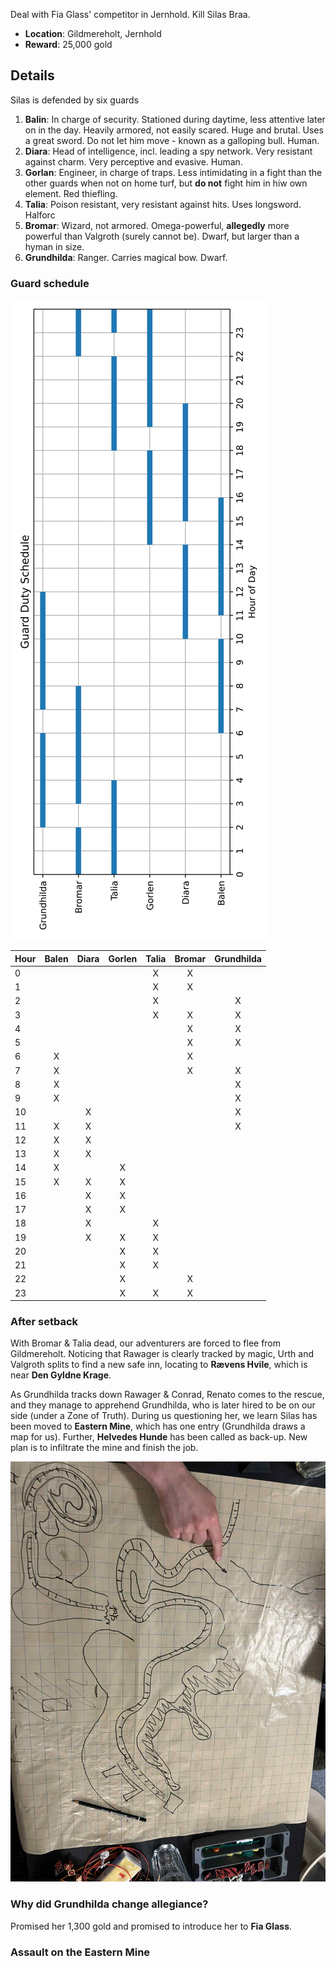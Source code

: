Deal with Fia Glass' competitor in Jernhold.
Kill Silas Braa.

- **Location**: Gildmereholt, Jernhold
- **Reward**: 25,000 gold

## Details

Silas is defended by six guards
1. **Balin**: In charge of security. Stationed during daytime, less attentive later on in the day. Heavily armored, not easily scared. Huge and brutal. Uses a great sword. Do not let him move - known as a galloping bull. Human.
1. **Diara**: Head of intelligence, incl. leading a spy network. Very resistant against charm. Very perceptive and evasive. Human.
1. **Gorlan**: Engineer, in charge of traps. Less intimidating in a fight than the other guards when not on home turf, but **do not** fight him in hiw own element. Red thiefling.
1. **Talia**: Poison resistant, very resistant against hits. Uses longsword. Halforc
1. **Bromar**: Wizard, not armored. Omega-powerful, **allegedly** more powerful than Valgroth (surely cannot be). Dwarf, but larger than a hyman in size.
1. **Grundhilda**: Ranger. Carries magical bow. Dwarf.

### Guard schedule

![Guard Duty Schedule](schedule.png)

| Hour | Balen | Diara | Gorlen | Talia | Bromar | Grundhilda |
|------|:-----:|:-----:|:------:|:-----:|:------:|:----------:|
| 0    |       |       |        |   X   |   X    |            |
| 1    |       |       |        |   X   |   X    |            |
| 2    |       |       |        |   X   |        |     X      |
| 3    |       |       |        |   X   |   X    |     X      |
| 4    |       |       |        |       |   X    |     X      |
| 5    |       |       |        |       |   X    |     X      |
| 6    |   X   |       |        |       |   X    |            |
| 7    |   X   |       |        |       |   X    |     X      |
| 8    |   X   |       |        |       |        |     X      |
| 9    |   X   |       |        |       |        |     X      |
| 10   |       |   X   |        |       |        |     X      |
| 11   |   X   |   X   |        |       |        |     X      |
| 12   |   X   |   X   |        |       |        |            |
| 13   |   X   |   X   |        |       |        |            |
| 14   |   X   |       |   X    |       |        |            |
| 15   |   X   |   X   |   X    |       |        |            |
| 16   |       |   X   |   X    |       |        |            |
| 17   |       |   X   |   X    |       |        |            |
| 18   |       |   X   |        |   X   |        |            |
| 19   |       |   X   |   X    |   X   |        |            |
| 20   |       |       |   X    |   X   |        |            |
| 21   |       |       |   X    |   X   |        |            |
| 22   |       |       |   X    |       |   X    |            |
| 23   |       |       |   X    |   X   |   X    |            |

### After setback

With Bromar & Talia dead, our adventurers are forced to flee from Gildmereholt.
Noticing that Rawager is clearly tracked by magic, Urth and Valgroth splits to find a new safe inn, locating to **Rævens Hvile**, which is near **Den Gyldne Krage**.

As Grundhilda tracks down Rawager & Conrad, Renato comes to the rescue, and they manage to apprehend Grundhilda, who is later hired to be on our side (under a Zone of Truth).
During us questioning her, we learn Silas has been moved to **Eastern Mine**, which has one entry (Grundhilda draws a map for us).
Further, **Helvedes Hunde** has been called as back-up.
New plan is to infiltrate the mine and finish the job.

![Guard Duty Schedule](mine.jpg)

### Why did Grundhilda change allegiance?

Promised her 1,300 gold and promised to introduce her to **Fia Glass**.

### Assault on the Eastern Mine

